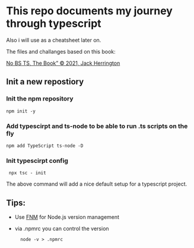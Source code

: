 # This repo documents my journey through typescript

Also i will use as a cheatsheet later on. 

The files and challanges based on this book:

[No BS TS, The Book” © 2021, Jack Herrington](https://no-bs-ts.myshopify.com/)

## Init a new repostiory

### Init the npm repository
```
npm init -y
```
### Add typescirpt and ts-node to be able to run .ts scripts on the fly
```
npm add TypeScript ts-node -D
```
### Init typescirpt config
```
 npx tsc - init
```

The above command will add a nice default setup for a typescript project.


## Tips:
* Use [FNM](https://github.com/Schniz/fnm) for Node.js version management
* via .npmrc you can control the version 

        node -v > .npmrc
